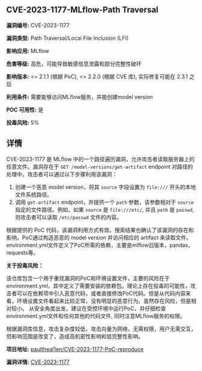 ## CVE-2023-1177-MLflow-Path Traversal

**漏洞编号:** CVE-2023-1177

**漏洞类型:** Path Traversal/Local File Inclusion (LFI)

**影响应用:** MLflow

**危害等级:** 高危，可能导致敏感信息泄露和部分完整性破坏

**影响版本:** <= 2.1.1 (根据 PoC), <= 2.2.0 (根据 CVE 库), 实际修复可能在 2.3.1 之后

**利用条件:** 需要能够访问MLflow服务，并能创建model version

**POC 可用性:** 是

**投毒风险:** 5%

## 详情

CVE-2023-1177 是 MLflow 中的一个路径遍历漏洞，允许攻击者读取服务器上的任意文件。漏洞存在于 `GET /model-versions/get-artifact` endpoint 对路径的处理中。攻击者可以通过以下步骤利用该漏洞：

1.  创建一个恶意 model version，将其 `source` 字段设置为 `file:///` 开头的本地文件系统路径。
2.  调用 `get-artifact` endpoint，并提供一个 `path` 参数，该参数相对于 `source` 指定的文件路径。例如，如果 `source` 是 `file:///etc/`, 并且 `path` 是 `passwd`, 则攻击者可以读取 `/etc/passwd` 文件的内容。

根据提供的 PoC 代码，该漏洞利用方式有效。搜索结果也确认了该漏洞的存在和影响。PoC通过构造恶意的 model version 并访问相应的 artifact 来读取文件。environment.yml文件定义了PoC所需的依赖，主要是mlflow旧版本，pandas，requests等。

**关于投毒风险：**

该仓库包含一个用于重现漏洞的PoC和环境设置文件，主要的风险在于environment.yml，其中定义了需要安装的依赖包。理论上存在投毒的可能性，攻击者可以在依赖项中引入恶意代码，或者直接修改PoC代码。但是从代码内容来看，环境设置文件看起来比较正常，没有明显的恶意行为。虽然存在风险，但是相对较小。
从安全角度出发，建议在受控环境中运行PoC，并仔细检查environment.yml文件和任何其他的代码文件, 同时注意MLflow服务的权限。

根据漏洞库信息，攻击复杂度较低，攻击向量为网络，无需权限，用户无需交互，但影响范围是改变了，造成高机密性影响和低完整性影响。

**项目地址:** [paultheal1en/CVE-2023-1177-PoC-reproduce](https://github.com/paultheal1en/CVE-2023-1177-PoC-reproduce)

**漏洞详情:** [CVE-2023-1177](https://nvd.nist.gov/vuln/detail/CVE-2023-1177)